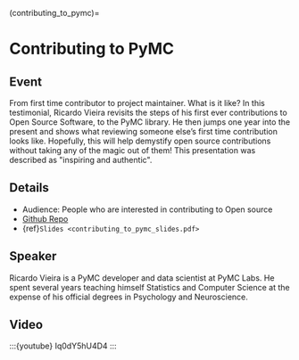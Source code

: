 (contributing_to_pymc)=
# Contributing to PyMC

## Event
From first time contributor to project maintainer. What is it like? In this testimonial, Ricardo Vieira revisits the steps of his first ever contributions to Open Source Software, to the PyMC library. He then jumps one year into the present and shows what reviewing someone else’s first time contribution looks like. Hopefully, this will help demystify open source contributions without taking any of the magic out of them! This presentation was described as "inspiring and authentic".

## Details

- Audience: People who are interested in contributing to Open source
- [Github Repo](https://github.com/pymc-devs/pymc-data-umbrella)
- {ref}`Slides <contributing_to_pymc_slides.pdf>`

## Speaker
Ricardo Vieira is a PyMC developer and data scientist at PyMC Labs. He spent several years teaching himself Statistics and Computer Science at the expense of his official degrees in Psychology and Neuroscience.

## Video

:::{youtube} Iq0dY5hU4D4
:::
